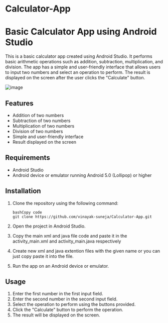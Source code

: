 # Calculator-App
# **Basic Calculator App using Android Studio**

This is a basic calculator app created using Android Studio. It performs basic arithmetic operations such as addition, subtraction, multiplication, and division. The app has a simple and user-friendly interface that allows users to input two numbers and select an operation to perform. The result is displayed on the screen after the user clicks the "Calculate" button.

![image](https://user-images.githubusercontent.com/80875700/221034587-c063c928-4830-4e01-ab3b-a056f5381338.png)




## **Features**

- Addition of two numbers
- Subtraction of two numbers
- Multiplication of two numbers
- Division of two numbers
- Simple and user-friendly interface
- Result displayed on the screen

## **Requirements**

- Android Studio
- Android device or emulator running Android 5.0 (Lollipop) or higher

## **Installation**

1. Clone the repository using the following command:
    
    ```
    bashCopy code
    git clone https://github.com/vinayak-suneja/Calculator-App.git
    
    ```
  
2. Open the project in Android Studio.
3. Copy the main xml and java file code and paste it in the activity_main.xml and activity_main.java respectively
4. Create new xml and java extention files with the given name or you can just copy paste it into the file.  
5. Run the app on an Android device or emulator.

## **Usage**

1. Enter the first number in the first input field.
2. Enter the second number in the second input field.
3. Select the operation to perform using the buttons provided.
4. Click the "Calculate" button to perform the operation.
5. The result will be displayed on the screen.
